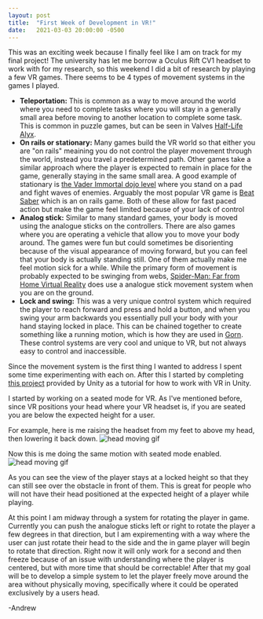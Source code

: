 ```yaml
---
layout: post
title:  "First Week of Development in VR!"
date:   2021-03-03 20:00:00 -0500
---
```

This was an exciting week because I finally feel like I am on track for my final project! The university has let me borrow a Oculus Rift CV1 headset to work with for my research, so this weekend I did a bit of research by playing a few VR games. There seems to be 4 types of movement systems in the games I played.
<ul>
    <li><b>Teleportation:</b> This is common as a way to move around the world where you need to complete tasks where you will stay in a generally small area before moving to another location to complete some task. This is common in puzzle games, but can be seen in Valves <a href="https://www.youtube.com/watch?v=u9Nj1lYyQmI">Half-Life Alyx</a>.</li>
    <li><b>On rails or stationary:</b> Many games build the VR world so that either you are "on rails" meaining you do not control the player movement through the world, instead you travel a predetermined path. Other games take a similar approach where the player is expected to remain in place for the game, generally staying in the same small area. A good example of stationary is <a href="https://www.youtube.com/watch?v=4lqsq4InjHk">the Vader Immortal dojo level</a> where you stand on a pad and fight waves of enemies. Arguably the most popular VR game is <a href="https://www.youtube.com/watch?v=5V7ZUZVo0wg">Beat Saber</a> which is an on rails game. Both of these allow for fast paced action but make the game feel limited because of your lack of control</li>
    <li><b>Analog stick:</b> Similar to many standard games, your body is moved using the analogue sticks on the controllers. There are also games where you are operating a vehicle that allow you to move your body around. The games were fun but could sometimes be disorienting because of the visual appearance of moving forward, but you can feel that your body is actually standing still. One of them actually make me feel motion sick for a while. While the primary form of movement is probably expected to be swinging from webs, <a href="https://www.oculus.com/experiences/rift/2190323657748572/">Spider-Man: Far from Home Virtual Reality</a> does use a analogue stick movement system when you are on the ground.</li>
    <li><b>Lock and swing:</b> This was a very unique control system which required the player to reach forward and press and hold a button, and when you swing your arm backwards you essentially pull your body with your hand staying locked in place. This can be chained together to create something like a running motion, which is how they are used in <a href="https://store.steampowered.com/app/578620/GORN/">Gorn</a>. These control systems are very cool and unique to VR, but not always easy to control and inaccessible.</li>
</ul>

Since the movement system is the first thing I wanted to address I spent some time experimenting with each on. After this I started by completing <a href="https://learn.unity.com/project/vr-beginner-the-escape-room">this project</a> provided by Unity as a tutorial for how to work with VR in Unity.

I started by working on a seated mode for VR. As I've mentioned before, since VR positions your head where your VR headset is, if you are seated you are below the expected height for a user.

For example, here is me raising the headset from my feet to above my head, then lowering it back down.
<image src="{{site.url}}/assets/gifs3_3/standard.gif" alt="head moving gif"/>

Now this is me doing the same motion with seated mode enabled.
<image src="{{site.url}}/assets/gifs3_3/seated.gif" alt="head moving gif"/>

As you can see the view of the player stays at a locked height so that they can still see over the obstacle in front of them. This is great for people who will not have their head positioned at the expected height of a player while playing.

At this point I am midway through a system for rotating the player in game. Currently you can push the analogue sticks left or right to rotate the player a few degrees in that direction, but I am expirementing with a way where the user can just rotate their head to the side and the in game player will begin to rotate that direction. Right now it will only work for a second and then freeze because of an issue with understanding where the player is centered, but with more time that should be correctable! After that my goal will be to develop a simple system to let the player freely move around the area without physically moving, specifically where it could be operated exclusively by a users head.

-Andrew